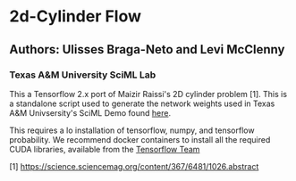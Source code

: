 # 2d-Cylinder Flow
## Authors: Ulisses Braga-Neto and Levi McClenny
### Texas A&M University SciML Lab

This a Tensorflow 2.x port of Maizir Raissi's 2D cylinder problem [1]. This is a standalone script used to generate the network weights used in
Texas A&M Univsersity's SciML Demo found [here](https://colab.research.google.com/drive/1gZVcy72_TxFleGmPiMHZ4-pa0P_RxVq-?usp=sharing).

This requires a lo installation of tensorflow, numpy, and tensorflow probability. We recommend docker containers to install all the required CUDA libraries, 
available from the [Tensorflow Team](https://www.tensorflow.org/install/docker)

[1] https://science.sciencemag.org/content/367/6481/1026.abstract
